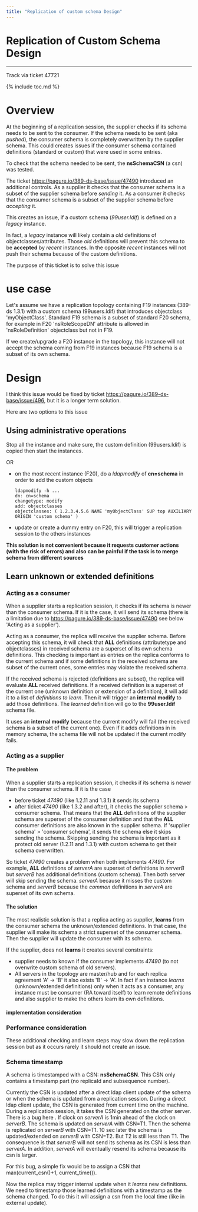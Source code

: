 ```yaml
---
title: "Replication of custom schema Design"
---
```


# Replication of Custom Schema Design
-------------------------------------

Track via ticket 47721

{% include toc.md %}

Overview
========

At the beginning of a replication session, the supplier checks if its schema needs to be sent to the consumer. If the schema needs to be sent (aka *pushed*), the consumer schema is completely overwritten by the supplier schema. This could creates issues if the consumer schema contained definitions (standard or custom) that were used in some entries.

To check that the schema needed to be sent, the **nsSchemaCSN** (a csn) was tested.

The ticket <https://pagure.io/389-ds-base/issue/47490> introduced an additional controls. As a supplier it checks that the consumer schema is a subset of the supplier schema before *sending* it. As a consumer it checks that the consumer schema is a subset of the supplier schema before *accepting* it.

This creates an issue, if a custom schema (*99user.ldif*) is defined on a *legacy* instance.

In fact, a *legacy* instance will likely contain a *old* definitions of objectclasses/attributes. Those *old* definitions will prevent this schema to be **accepted** by *recent* instances. In the opposite *recent* instances will not push their schema because of the custom definitions.

The purpose of this ticket is to solve this issue

use case
========

Let's assume we have a replication topology containing F19 instances (389-ds 1.3.1) with a custom schema (99users.ldif) that introduces objectclass 'myObjectClass'. Standard F19 schema is a subset of standard F20 schema, for example in F20 'nsRoleScopeDN' attribute is allowed in 'nsRoleDefinition' objectclass but not in F19.

If we create/upgrade a F20 instance in the topology, this instance will not accept the schema coming from F19 instances because F19 schema is a subset of its own schema.

Design
======

I think this issue would be fixed by ticket <https://pagure.io/389-ds-base/issue/496>, but it is a longer term solution.

Here are two options to this issue

Using administrative operations
-------------------------------

Stop all the instance and make sure, the custom definition (99users.ldif) is copied then start the instances.

OR

-   on the most recent instance (F20), do a *ldapmodify* of **cn=schema** in order to add the custom objects

        ldapmodify -h ... 
        dn: cn=schema
        changetype: modify
        add: objectclasses
        objectclasses: ( 1.2.3.4.5.6 NAME 'myObjectClass' SUP top AUXILIARY MUST uid X-ORIGIN 'custom schema' )

-   update or create a dummy entry on F20, this will trigger a replication session to the others instances

**This solution is not convenient because it requests customer actions (with the risk of errors) and also can be painful if the task is to merge schema from different sources**

Learn unknown or extended definitions
-------------------------------------

### Acting as a consumer

When a supplier starts a replication session, it checks if its schema is newer than the consumer schema. If it is the case, it will send its schema (there is a limitation due to <https://pagure.io/389-ds-base/issue/47490> see below 'Acting as a supplier').

Acting as a consumer, the replica will receive the supplier schema. Before accepting this schema, it will check that **ALL** definitions (attributetype and objectclasses) in received schema are a superset of its own schema definitions. This checking is important as entries on the replica conforms to the current schema and if some definitions in the received schema are subset of the current ones, some entries may violate the received schema.

If the received schema is rejected (definitions are subset), the replica will evaluate **ALL** received definitions. If a received definition is a superset of the current one (unknown definition or extension of a definition), it will add it to a list of *definitions to learn*. Then it will trigger an **internal modify** to add those definitions. The *learned* definition will go to the **99user.ldif** schema file.

It uses an **internal modify** because the current modify will fail (the received schema is a subset of the current one). Even if it adds definitions in in memory schema, the schema file will not be updated if the current modify fails.

### Acting as a supplier

#### The problem

When a supplier starts a replication session, it checks if its schema is newer than the consumer schema. If it is the case

-   before ticket *47490* (like 1.2.11 and 1.3.1) it sends its schema
-   after ticket *47490* (like 1.3.2 and after), it checks the supplier schema \> consumer schema. That means that the **ALL** definitions of the supplier schema are superset of the consumer definition and that the **ALL** consumer definitions are also known in the supplier schema. If 'supplier schema' \> 'consumer schema', it sends the schema else it skips sending the schema. Skipping sending the schema is important as it protect old server (1.2.11 and 1.3.1) with custom schema to get their schema overwritten.

So ticket *47490* creates a problem when both implements *47490*. For example, **ALL** definitions of *serverA* are superset of definitions in *serverB* but *serverB* has additional definitions (custom schema). Then both server will skip sending the schema. *serverA* because it misses the custom schema and *serverB* because the *common* definitions in *serverA* are superset of its own schema.

#### The solution

The most realistic solution is that a replica acting as supplier, **learns** from the consumer schema the unknown/extended definitions. In that case, the supplier will make its schema a strict superset of the consumer schema. Then the supplier will update the consumer with its schema.

If the supplier, does not **learns** it creates several constraints:

-   supplier needs to known if the consumer implements *47490* (to not overwrite custom schema of old servers).
-   All servers in the topology are master/hub and for each replica agreement 'A' -\> 'B' it also exists 'B' -\> 'A'. In fact if an instance *learns* (unknown/extended definitions) only when it acts as a consumer, any instance must be consumer (RA toward itself) to learn remote definitions and also supplier to make the others learn its own definitions.

#### implementation consideration

### Performance consideration

These additional checking and learn steps may slow down the replication session but as it occurs rarely it should not create an issue.

### Schema timestamp

A schema is timestamped with a CSN: **nsSchemaCSN**. This CSN only contains a timestamp part (no replicaId and subsequence number).

Currently the CSN is updated after a direct ldap client update of the schema or when the schema is updated from a replication session. During a direct ldap client update, the CSN is generated from current time on the machine. During a replication session, it takes the CSN generated on the other server. There is a bug here . If clock on *serverA* is 1min ahead of the clock on *serverB*. The schema is updated on *serverA* with CSN=T1. Then the schema is replicated on *serverB* with CSN=T1. 10 sec later the schema is updated/extended on *serverB* with CSN=T2. But T2 is still less than T1. The consequence is that *serverB* will not send its schema as its CSN is less than *serverA*. In addition, *serverA* will eventually resend its schema because its csn is larger.

For this bug, a simple fix would be to assign a CSN that max(current\_csn()+1, current\_time()).

Now the replica may trigger internal update when it *learns* new definitions. We need to timestamp those learned definitions with a timestamp as the schema changed. To do this it will assign a csn from the local time (like in external update).

